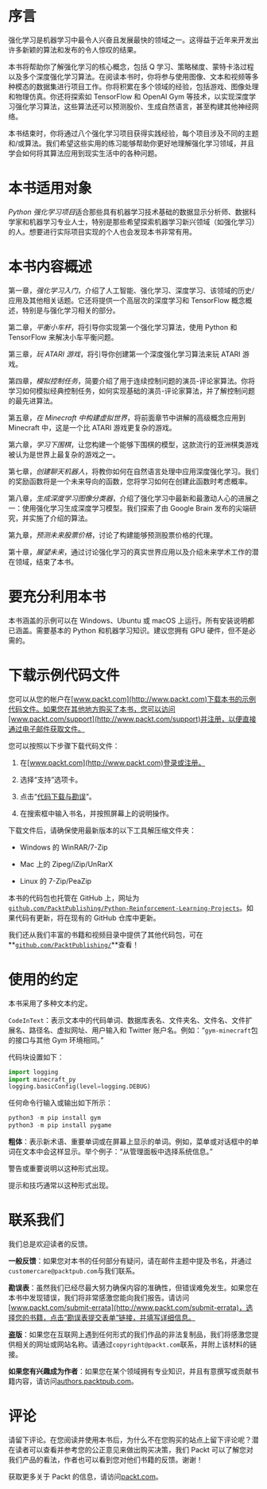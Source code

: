 # 序言

强化学习是机器学习中最令人兴奋且发展最快的领域之一。这得益于近年来开发出许多新颖的算法和发布的令人惊叹的结果。

本书将帮助你了解强化学习的核心概念，包括 Q 学习、策略梯度、蒙特卡洛过程以及多个深度强化学习算法。在阅读本书时，你将参与使用图像、文本和视频等多种模态的数据集进行项目工作。你将积累在多个领域的经验，包括游戏、图像处理和物理仿真。你还将探索如 TensorFlow 和 OpenAI Gym 等技术，以实现深度学习强化学习算法，这些算法还可以预测股价、生成自然语言，甚至构建其他神经网络。

本书结束时，你将通过八个强化学习项目获得实践经验，每个项目涉及不同的主题和/或算法。我们希望这些实用的练习能够帮助你更好地理解强化学习领域，并且学会如何将其算法应用到现实生活中的各种问题。

# 本书适用对象

*Python 强化学习项目*适合那些具有机器学习技术基础的数据显示分析师、数据科学家和机器学习专业人士，特别是那些希望探索机器学习新兴领域（如强化学习）的人。想要进行实际项目实现的个人也会发现本书非常有用。

# 本书内容概述

第一章，*强化学习入门*，介绍了人工智能、强化学习、深度学习、该领域的历史/应用及其他相关话题。它还将提供一个高层次的深度学习和 TensorFlow 概念概述，特别是与强化学习相关的部分。

第二章，*平衡小车杆*，将引导你实现第一个强化学习算法，使用 Python 和 TensorFlow 来解决小车平衡问题。

第三章，*玩 ATARI 游戏*，将引导你创建第一个深度强化学习算法来玩 ATARI 游戏。

第四章，*模拟控制任务*，简要介绍了用于连续控制问题的演员-评论家算法。你将学习如何模拟经典控制任务，如何实现基础的演员-评论家算法，并了解控制问题的最先进算法。

第五章，*在 Minecraft 中构建虚拟世界*，将前面章节中讲解的高级概念应用到 Minecraft 中，这是一个比 ATARI 游戏更复杂的游戏。

第六章，*学习下围棋*，让您构建一个能够下围棋的模型，这款流行的亚洲棋类游戏被认为是世界上最复杂的游戏之一。

第七章，*创建聊天机器人*，将教你如何在自然语言处理中应用深度强化学习。我们的奖励函数将是一个未来导向的函数，您将学习如何在创建此函数时考虑概率。

第八章，*生成深度学习图像分类器*，介绍了强化学习中最新和最激动人心的进展之一：使用强化学习生成深度学习模型。我们探索了由 Google Brain 发布的尖端研究，并实施了介绍的算法。

第九章，*预测未来股票价格*，讨论了构建能够预测股票价格的代理。

第十章，*展望未来*，通过讨论强化学习的真实世界应用以及介绍未来学术工作的潜在领域，结束了本书。

# 要充分利用本书

本书涵盖的示例可以在 Windows、Ubuntu 或 macOS 上运行。所有安装说明都已涵盖。需要基本的 Python 和机器学习知识。建议您拥有 GPU 硬件，但不是必需的。

# 下载示例代码文件

您可以从您的帐户在[www.packt.com](http://www.packt.com)下载本书的示例代码文件。如果您在其他地方购买了本书，您可以访问[www.packt.com/support](http://www.packt.com/support)并注册，以便直接通过电子邮件获取文件。

您可以按照以下步骤下载代码文件：

1.  在[www.packt.com](http://www.packt.com)登录或注册。

1.  选择“支持”选项卡。

1.  点击“[代码下载与勘误](https://www.packtpub.com/code_download/3333)”。

1.  在搜索框中输入书名，并按照屏幕上的说明操作。

下载文件后，请确保使用最新版本的以下工具解压缩文件夹：

+   Windows 的 WinRAR/7-Zip

+   Mac 上的 Zipeg/iZip/UnRarX

+   Linux 的 7-Zip/PeaZip

本书的代码包也托管在 GitHub 上，网址为[`github.com/PacktPublishing/Python-Reinforcement-Learning-Projects`](https://github.com/PacktPublishing/Python-Reinforcement-Learning-Projects)。如果代码有更新，将在现有的 GitHub 仓库中更新。

我们还从我们丰富的书籍和视频目录中提供了其他代码包，可在**[`github.com/PacktPublishing/`](https://github.com/PacktPublishing/)**查看！

# 使用的约定

本书采用了多种文本约定。

`CodeInText`：表示文本中的代码单词、数据库表名、文件夹名、文件名、文件扩展名、路径名、虚拟网址、用户输入和 Twitter 账户名。例如：“`gym-minecraft`包的接口与其他 Gym 环境相同。”

代码块设置如下：

```py
import logging
import minecraft_py
logging.basicConfig(level=logging.DEBUG)
```

任何命令行输入或输出如下所示：

```py
python3 -m pip install gym
python3 -m pip install pygame
```

**粗体**：表示新术语、重要单词或在屏幕上显示的单词。例如，菜单或对话框中的单词在文本中会这样显示。举个例子：“从管理面板中选择系统信息。”

警告或重要说明以这种形式出现。

提示和技巧通常以这种形式出现。

# 联系我们

我们总是欢迎读者的反馈。

**一般反馈**：如果您对本书的任何部分有疑问，请在邮件主题中提及书名，并通过`customercare@packtpub.com`与我们联系。

**勘误表**：虽然我们已经尽最大努力确保内容的准确性，但错误难免发生。如果您在本书中发现错误，我们将非常感激您能向我们报告。请访问[www.packt.com/submit-errata](http://www.packt.com/submit-errata)，选择您的书籍，点击“勘误表提交表单”链接，并填写详细信息。

**盗版**：如果您在互联网上遇到任何形式的我们作品的非法复制品，我们将感激您提供相关的网址或网站名称。请通过`copyright@packt.com`联系，并附上该材料的链接。

**如果您有兴趣成为作者**：如果您在某个领域拥有专业知识，并且有意撰写或贡献书籍内容，请访问[authors.packtpub.com](http://authors.packtpub.com/)。

# 评论

请留下评论。在您阅读并使用本书后，为什么不在您购买的站点上留下评论呢？潜在读者可以查看并参考您的公正意见来做出购买决策，我们 Packt 可以了解您对我们产品的看法，作者也可以看到您对他们书籍的反馈。谢谢！

获取更多关于 Packt 的信息，请访问[packt.com](http://www.packt.com/)。
